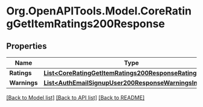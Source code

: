 # Org.OpenAPITools.Model.CoreRatingGetItemRatings200Response

## Properties

Name | Type | Description | Notes
------------ | ------------- | ------------- | -------------
**Ratings** | [**List&lt;CoreRatingGetItemRatings200ResponseRatingsInner&gt;**](CoreRatingGetItemRatings200ResponseRatingsInner.md) |  | 
**Warnings** | [**List&lt;AuthEmailSignupUser200ResponseWarningsInner&gt;**](AuthEmailSignupUser200ResponseWarningsInner.md) |  | [optional] 

[[Back to Model list]](../README.md#documentation-for-models) [[Back to API list]](../README.md#documentation-for-api-endpoints) [[Back to README]](../README.md)

